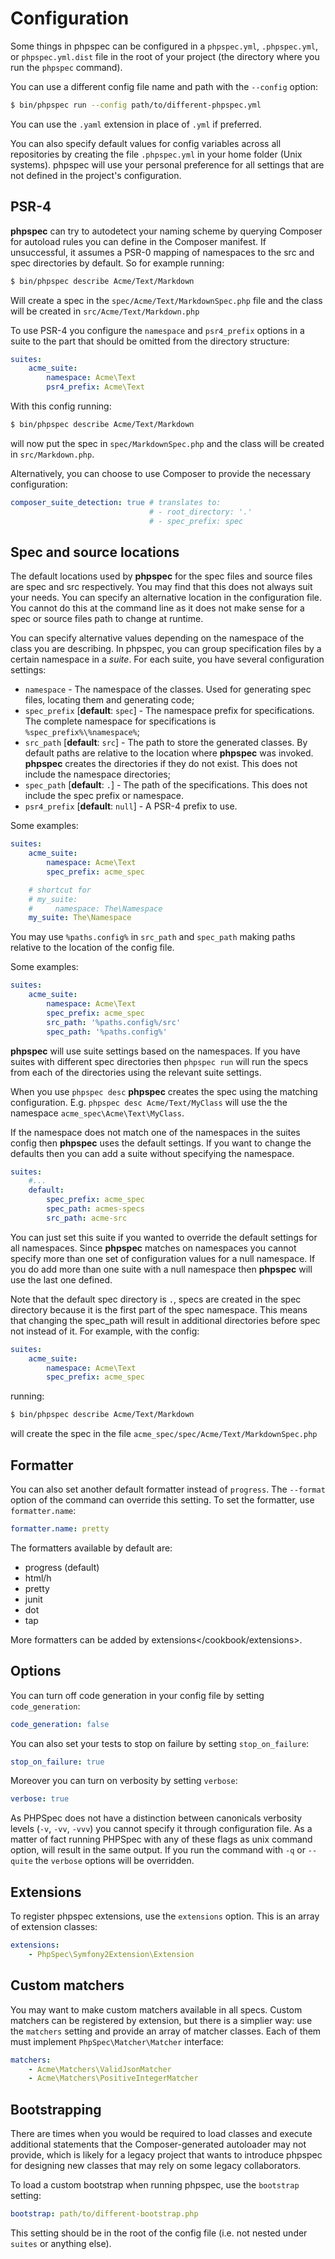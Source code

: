 Configuration
=============

Some things in phpspec can be configured in a `phpspec.yml`,
`.phpspec.yml`, or `phpspec.yml.dist` file in the root of your project
(the directory where you run the `phpspec` command).

You can use a different config file name and path with the `--config`
option:

```sh
$ bin/phpspec run --config path/to/different-phpspec.yml
```

You can use the `.yaml` extension in place of `.yml` if preferred.

You can also specify default values for config variables across all
repositories by creating the file `.phpspec.yml` in your home folder
(Unix systems). phpspec will use your personal preference for all
settings that are not defined in the project's configuration.

PSR-4
-----

**phpspec** can try to autodetect your naming scheme by querying
Composer for autoload rules you can define in the Composer manifest. If
unsuccessful, it assumes a PSR-0 mapping of namespaces to the src and
spec directories by default. So for example running:

```sh
$ bin/phpspec describe Acme/Text/Markdown
```

Will create a spec in the `spec/Acme/Text/MarkdownSpec.php` file and the
class will be created in `src/Acme/Text/Markdown.php`

To use PSR-4 you configure the `namespace` and `psr4_prefix` options in
a suite to the part that should be omitted from the directory structure:

```yaml
suites:
    acme_suite:
        namespace: Acme\Text
        psr4_prefix: Acme\Text
```

With this config running:

```sh
$ bin/phpspec describe Acme/Text/Markdown
```

will now put the spec in `spec/MarkdownSpec.php` and the class will be
created in `src/Markdown.php`.

Alternatively, you can choose to use Composer to provide the necessary
configuration:

```yaml
composer_suite_detection: true # translates to:
                               # - root_directory: '.'
                               # - spec_prefix: spec
```

Spec and source locations
-------------------------

The default locations used by **phpspec** for the spec files and source
files are spec and src respectively. You may find that this does not
always suit your needs. You can specify an alternative location in the
configuration file. You cannot do this at the command line as it does
not make sense for a spec or source files path to change at runtime.

You can specify alternative values depending on the namespace of the
class you are describing. In phpspec, you can group specification files
by a certain namespace in a *suite*. For each suite, you have several
configuration settings:

-   `namespace` - The namespace of the classes. Used for generating spec
    files, locating them and generating code;
-   `spec_prefix` \[**default**: `spec`\] - The namespace prefix for
    specifications. The complete namespace for specifications is
    `%spec_prefix%\%namespace%`;
-   `src_path` \[**default**: `src`\] - The path to store the generated
    classes. By default paths are relative to the location where
    **phpspec** was invoked. **phpspec** creates the directories if they
    do not exist. This does not include the namespace directories;
-   `spec_path` \[**default**: `.`\] - The path of the specifications.
    This does not include the spec prefix or namespace.
-   `psr4_prefix` \[**default**: `null`\] - A PSR-4 prefix to use.

Some examples:

```yaml
suites:
    acme_suite:
        namespace: Acme\Text
        spec_prefix: acme_spec

    # shortcut for
    # my_suite:
    #     namespace: The\Namespace
    my_suite: The\Namespace
```

<div class="admonition tip">

You may use `%paths.config%` in `src_path` and `spec_path` making paths
relative to the location of the config file.

</div>

Some examples:

```yaml
suites:
    acme_suite:
        namespace: Acme\Text
        spec_prefix: acme_spec
        src_path: '%paths.config%/src'
        spec_path: '%paths.config%'
```

**phpspec** will use suite settings based on the namespaces. If you have
suites with different spec directories then `phpspec run` will run the
specs from each of the directories using the relevant suite settings.

When you use `phpspec desc` **phpspec** creates the spec using the
matching configuration. E.g. `phpspec desc Acme/Text/MyClass` will use
the the namespace `acme_spec\Acme\Text\MyClass`.

If the namespace does not match one of the namespaces in the suites
config then **phpspec** uses the default settings. If you want to change
the defaults then you can add a suite without specifying the namespace.

```yaml
suites:
    #...
    default:
        spec_prefix: acme_spec
        spec_path: acmes-specs
        src_path: acme-src
```

You can just set this suite if you wanted to override the default
settings for all namespaces. Since **phpspec** matches on namespaces you
cannot specify more than one set of configuration values for a null
namespace. If you do add more than one suite with a null namespace then
**phpspec** will use the last one defined.

Note that the default spec directory is `.`, specs are created in the
spec directory because it is the first part of the spec namespace. This
means that changing the spec\_path will result in additional directories
before spec not instead of it. For example, with the config:

```yaml
suites:
    acme_suite:
        namespace: Acme\Text
        spec_prefix: acme_spec
```

running:

```sh
$ bin/phpspec describe Acme/Text/Markdown
```

will create the spec in the file
`acme_spec/spec/Acme/Text/MarkdownSpec.php`

Formatter
---------

You can also set another default formatter instead of `progress`. The
`--format` option of the command can override this setting. To set the
formatter, use `formatter.name`:

```yaml
formatter.name: pretty
```

The formatters available by default are:

-   progress (default)
-   html/h
-   pretty
-   junit
-   dot
-   tap

More formatters can be added by extensions&lt;/cookbook/extensions&gt;.

Options
-------

You can turn off code generation in your config file by setting
`code_generation`:

```yaml
code_generation: false
```

You can also set your tests to stop on failure by setting
`stop_on_failure`:

```yaml
stop_on_failure: true
```

Moreover you can turn on verbosity by setting `verbose`:

```yaml
verbose: true
```

As PHPSpec does not have a distinction between canonicals verbosity
levels (`-v`, `-vv`, `-vvv`) you cannot specify it through configuration
file. As a matter of fact running PHPSpec with any of these flags as
unix command option, will result in the same output. If you run the
command with `-q` or `--quite` the `verbose` options will be overridden.

Extensions
----------

To register phpspec extensions, use the `extensions` option. This is an
array of extension classes:

```yaml
extensions:
    - PhpSpec\Symfony2Extension\Extension
```

Custom matchers
---------------

You may want to make custom matchers available in all specs. Custom
matchers can be registered by extension, but there is a simplier way:
use the `matchers` setting and provide an array of matcher classes. Each
of them must implement `PhpSpec\Matcher\Matcher` interface:

```yaml
matchers:
    - Acme\Matchers\ValidJsonMatcher
    - Acme\Matchers\PositiveIntegerMatcher
```

Bootstrapping
-------------

There are times when you would be required to load classes and execute
additional statements that the Composer-generated autoloader may not
provide, which is likely for a legacy project that wants to introduce
phpspec for designing new classes that may rely on some legacy
collaborators.

To load a custom bootstrap when running phpspec, use the `bootstrap`
setting:

```yaml
bootstrap: path/to/different-bootstrap.php
```

This setting should be in the root of the config file (i.e. not nested
under `suites` or anything else).
